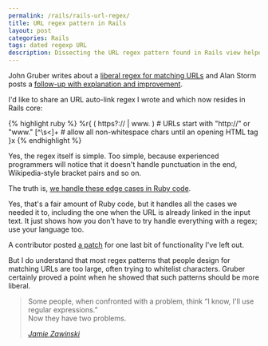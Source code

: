 ```yaml
---
permalink: /rails/rails-url-regex/
title: URL regex pattern in Rails
layout: post
categories: Rails
tags: dated regexp URL
description: Dissecting the URL regex pattern found in Rails view helpers
---
```


John Gruber writes about a [liberal regex for matching URLs][daring] and Alan Storm posts a [follow-up with explanation and improvement][explained].

I'd like to share an URL auto-link regex I wrote and which now resides in Rails core:

{% highlight ruby %}
%r{
  ( https?:// | www\. )  # URLs start with "http://" or "www."
  [^\s<]+                # allow all non-whitespace chars until an opening HTML tag
}x
{% endhighlight %}

Yes, the regex itself is simple. Too simple, because experienced programmers will notice that it doesn't handle punctuation in the end, Wikipedia-style bracket pairs and so on.

The truth is, [we handle these edge cases in Ruby code][auto_link].

Yes, that's a fair amount of Ruby code, but it handles all the cases we needed it to, including the one when the URL is already linked in the input text. It just shows how you don't have to try handle everything with a regex; use your language too.

A contributor posted [a patch][patch] for one last bit of functionality I've left out.

But I do understand that most regex patterns that people design for matching URLs are too large, often trying to whitelist characters. Gruber certainly proved a point when he showed that such patterns should be more liberal.

> Some people, when confronted with a problem, think “I know, I'll use regular expressions.”<br>Now they have two problems.
> 
> <a href="http://regex.info/blog/2006-09-15/247"><i>Jamie Zawinski</i></a>

[daring]: http://daringfireball.net/2009/11/liberal_regex_for_matching_urls
[explained]: http://alanstorm.com/url_regex_explained
[auto_link]: http://github.com/rails/rails/blob/d1202cfeb2cc7961c93a33ef3f5622d5393186f1/actionpack/lib/action_view/helpers/text_helper.rb#L534-568
[patch]: https://rails.lighthouseapp.com/projects/8994/tickets/3494-patch-autolinking-non-http-protocols-doesnt-work